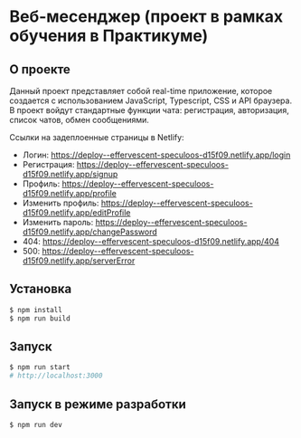 # Веб-месенджер (проект в рамках обучения в Практикуме)

## О проекте

Данный проект представляет собой real-time приложение, которое создается с использованием JavaScript, Typescript, CSS и API браузера. В проект войдут стандартные функции чата: регистрация, авторизация, список чатов, обмен сообщениями.

Ссылки на задеплоенные страницы в Netlify: 
- Логин: https://deploy--effervescent-speculoos-d15f09.netlify.app/login
- Регистрация: https://deploy--effervescent-speculoos-d15f09.netlify.app/signup
- Профиль: https://deploy--effervescent-speculoos-d15f09.netlify.app/profile
- Изменить профиль: https://deploy--effervescent-speculoos-d15f09.netlify.app/editProfile
- Изменить пароль: https://deploy--effervescent-speculoos-d15f09.netlify.app/changePassword
- 404: https://deploy--effervescent-speculoos-d15f09.netlify.app/404
- 500: https://deploy--effervescent-speculoos-d15f09.netlify.app/serverError

## Установка

```sh
$ npm install
$ npm run build
```

## Запуск

```sh
$ npm run start
# http://localhost:3000
```

## Запуск в режиме разработки

```sh
$ npm run dev
```

